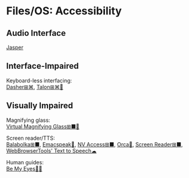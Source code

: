 # Files/OS: Accessibility

## Audio Interface

[Jasper](https://jasperproject.github.io/#about)

## Interface-Impaired

Keyboard-less interfacing:  
[Dasher⊞⌘](http://www.inference.org.uk/dasher/),
[Talon⊞⌘🐧](https://talonvoice.com/)

## Visually Impaired

Magnifying glass:  
[Virtual Magnifying Glass⊞■🐧](http://magnifier.sourceforge.net/)

Screen reader/TTS:  
[Balabolka⊞■](http://balabolka.site/balabolka.htm),
[Emacspeak🐧](http://emacspeak.sourceforge.net/),
[NV Access⊞■](https://www.nvaccess.org/),
[Orca🐧](https://help.gnome.org/users/orca/stable/introduction.html.en),
[Screen Reader⊞■](http://jacquelin.potier.free.fr/screenreader/),
[WebBrowserTools' Text to Speech☁](https://webbrowsertools.com/text-to-speech/)

Human guides:  
[Be My Eyes🍎🤖](https://www.bemyeyes.com/)
